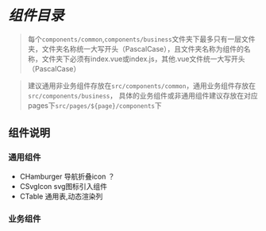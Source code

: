 # _组件目录_ 

>每个`components/common`,`components/business`文件夹下最多只有一层文件夹，文件夹名称统一大写开头（PascalCase），且文件夹名称为组件的名称，文件夹下必须有index.vue或index.js，其他.vue文件统一大写开头（PascalCase）

> 建议通用非业务组件存放在`src/components/common`，通用业务组件存放在`src/components/business`， 具体的业务组件或非通用组件建议存放在对应pages下`src/pages/${page}/components`下

## 组件说明

### 通用组件
- CHamburger 导航折叠icon ？
- CSvgIcon svg图标引入组件
- CTable 通用表,动态渲染列

### 业务组件
